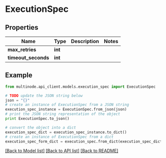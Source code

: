 # ExecutionSpec


## Properties
Name | Type | Description | Notes
------------ | ------------- | ------------- | -------------
**max_retries** | **int** |  | 
**timeout_seconds** | **int** |  | 

## Example

```python
from multinode.api_client.models.execution_spec import ExecutionSpec

# TODO update the JSON string below
json = "{}"
# create an instance of ExecutionSpec from a JSON string
execution_spec_instance = ExecutionSpec.from_json(json)
# print the JSON string representation of the object
print ExecutionSpec.to_json()

# convert the object into a dict
execution_spec_dict = execution_spec_instance.to_dict()
# create an instance of ExecutionSpec from a dict
execution_spec_form_dict = execution_spec.from_dict(execution_spec_dict)
```
[[Back to Model list]](../README.md#documentation-for-models) [[Back to API list]](../README.md#documentation-for-api-endpoints) [[Back to README]](../README.md)


